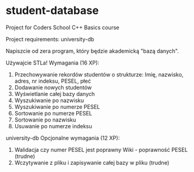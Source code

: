 # student-database
Project for Coders School C++ Basics course

Project requirements:
university-db

Napiszcie od zera program, który będzie akademicką "bazą danych".

Używajcie STLa!
Wymagania (16 XP):

1.    Przechowywanie rekordów studentów o strukturze: Imię, nazwisko, adres, nr indeksu, PESEL, płeć
2.    Dodawanie nowych studentów
3.    Wyświetlanie całej bazy danych
4.    Wyszukiwanie po nazwisku
5.    Wyszukiwanie po numerze PESEL
6.    Sortowanie po numerze PESEL
7.    Sortowanie po nazwisku
8.    Usuwanie po numerze indeksu

university-db
Opcjonalne wymagania (12 XP):

1.    Walidacja czy numer PESEL jest poprawny Wiki - poprawność PESEL (trudne)
2.    Wczytywanie z pliku i zapisywanie całej bazy w pliku (trudne)
